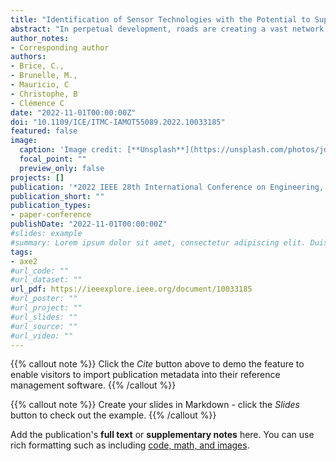 ```yaml
---
title: "Identification of Sensor Technologies with the Potential to Support Roadside Ecosystem Services"
abstract: "In perpetual development, roads are creating a vast network with harmful ecological effects. However, vegetative strips that border them, called roadsides, can mitigate, and even provide additional ecosystem services to the society (biodiversity preservation, water and air filtration,…). Mainly for security reasons, these roadsides must be regularly maintained. Inappropriate roadside management can lead to the decrease in ecosystem services (spread of invasive plants, habitats destruction or modification of the environment by soil enrichment among others). As roadside maintenance is highly recommended, the aim of this review is to identify technological solutions allowing to reduce management effects on ecosystem services provided by roadsides. Based on a systematic review of the scientific literature, five sensor technologies solutions were finally selected: the detection of rare, protected, or invasive plant species, the detection of animals, the automated control of ditches, the assessment of biomass quantity and carbon storage and the assessment of cultural services provided by roadsides."
author_notes:
- Corresponding author
authors:
- Brice, C., 
- Brunelle, M., 
- Mauricio, C 
- Christophe, B 
- Clémence C 
date: "2022-11-01T00:00:00Z"
doi: "10.1109/ICE/ITMC-IAMOT55089.2022.10033185"
featured: false
image:
  caption: 'Image credit: [**Unsplash**](https://unsplash.com/photos/jdD8gXaTZsc)'
  focal_point: ""
  preview_only: false
projects: []
publication: '*2022 IEEE 28th International Conference on Engineering, Technology and Innovation (ICE/ITMC) & 31st International Association For Management of Technology (IAMOT) Joint Conference.*'
publication_short: ""
publication_types:
- paper-conference
publishDate: "2022-11-01T00:00:00Z"
#slides: example
#summary: Lorem ipsum dolor sit amet, consectetur adipiscing elit. Duis posuere tellus ac convallis placerat. Proin tincidunt magna sed ex sollicitudin condimentum.
tags:
- axe2
#url_code: ""
#url_dataset: ""
url_pdf: https://ieeexplore.ieee.org/document/10033185
#url_poster: ""
#url_project: ""
#url_slides: ""
#url_source: ""
#url_video: ""
---
```


{{% callout note %}}
Click the *Cite* button above to demo the feature to enable visitors to import publication metadata into their reference management software.
{{% /callout %}}

{{% callout note %}}
Create your slides in Markdown - click the *Slides* button to check out the example.
{{% /callout %}}

Add the publication's **full text** or **supplementary notes** here. You can use rich formatting such as including [code, math, and images](https://wowchemy.com/docs/content/writing-markdown-latex/).
